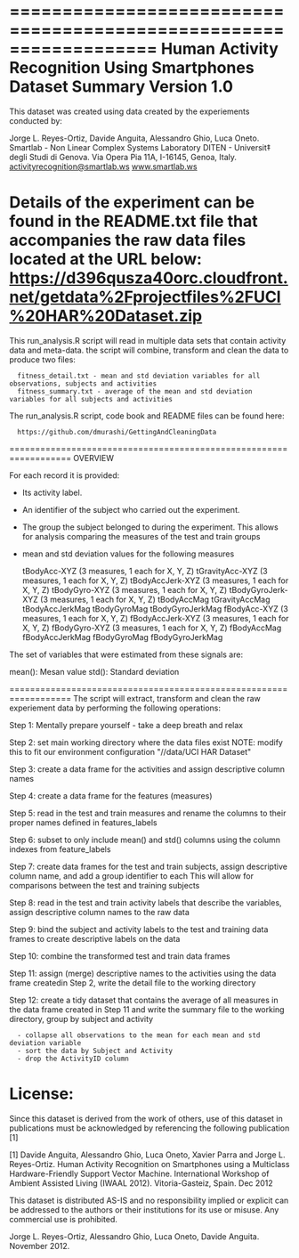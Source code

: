 ==================================================================
Human Activity Recognition Using Smartphones Dataset Summary   Version 1.0
==================================================================
This dataset was created using data created by the experiements conducted by:

Jorge L. Reyes-Ortiz, Davide Anguita, Alessandro Ghio, Luca Oneto.
Smartlab - Non Linear Complex Systems Laboratory
DITEN - Universit‡ degli Studi di Genova.
Via Opera Pia 11A, I-16145, Genoa, Italy.
activityrecognition@smartlab.ws
www.smartlab.ws

Details of the experiment can be found in the README.txt file that accompanies the raw data files located at the URL below:
       https://d396qusza40orc.cloudfront.net/getdata%2Fprojectfiles%2FUCI%20HAR%20Dataset.zip 
==================================================================

This run_analysis.R script will read in multiple data sets that contain activity data and meta-data. the script will
  combine, transform and clean the data to produce two files:

      fitness_detail.txt - mean and std deviation variables for all observations, subjects and activities
      fitness_summary.txt - average of the mean and std deviation variables for all subjects and activities

The run_analysis.R script, code book and README files can be found here: 
      
      https://github.com/dmurashi/GettingAndCleaningData

==================================================================
OVERVIEW

For each record it is provided:
  - Its activity label. 
  - An identifier of the subject who carried out the experiment.
  - The group the subject belonged to during the experiment. This allows for analysis comparing the measures of the test and train groups
  - mean and std deviation values for the following measures
  
      tBodyAcc-XYZ (3 measures, 1 each for X, Y, Z)
      tGravityAcc-XYZ (3 measures, 1 each for X, Y, Z)
      tBodyAccJerk-XYZ (3 measures, 1 each for X, Y, Z)
      tBodyGyro-XYZ (3 measures, 1 each for X, Y, Z)
      tBodyGyroJerk-XYZ (3 measures, 1 each for X, Y, Z)
      tBodyAccMag
      tGravityAccMag
      tBodyAccJerkMag
      tBodyGyroMag
      tBodyGyroJerkMag
      fBodyAcc-XYZ (3 measures, 1 each for X, Y, Z)
      fBodyAccJerk-XYZ (3 measures, 1 each for X, Y, Z)
      fBodyGyro-XYZ (3 measures, 1 each for X, Y, Z)
      fBodyAccMag
      fBodyAccJerkMag
      fBodyGyroMag
      fBodyGyroJerkMag

The set of variables that were estimated from these signals are: 

  mean(): Mesan value
  std(): Standard deviation

==================================================================
The script will extract, transform and clean the raw experiement data by performing the following operations:

 Step 1: Mentally prepare yourself - take a deep breath and relax  
 
 Step 2: set main working directory where the data files exist NOTE: modify this to fit our environment configuration
   "/<your directory>/data/UCI HAR Dataset"
  
 Step 3: create a data frame for the activities and assign descriptive column names
  
 Step 4: create a data frame for the features (measures) 
  
 Step 5:  read in the test and train measures and rename the columns to their proper names defined in features_labels
  
 Step 6: subset to only include mean() and std() columns using the column indexes from feature_labels 

 Step 7: create data frames for the test and train subjects, assign descriptive column name, and add a group identifier to each 
            This will allow for comparisons between the test and training subjects
   
 Step 8: read in the test and train activity labels that describe the variables, assign descriptive column names to the raw data

 Step 9: bind the subject and activity labels to the test and training data frames to create descriptive labels on the data

 Step 10: combine the transformed test and train data frames

 Step 11: assign (merge) descriptive names to the activities using the data frame createdin Step 2, 
      write the detail file to the working directory

 Step 12: create a tidy dataset that contains the average of all measures in the data frame created in Step 11 
         and write the summary file to the working directory, group by subject and activity 
     
      - collapse all observations to the mean for each mean and std deviation variable
      - sort the data by Subject and Activity   
      - drop the ActivityID column


License:
============================================================
Since this dataset is derived from the work of others, use of this dataset in publications must be acknowledged by referencing the following publication [1] 

[1] Davide Anguita, Alessandro Ghio, Luca Oneto, Xavier Parra and Jorge L. Reyes-Ortiz. Human Activity Recognition on Smartphones using a Multiclass Hardware-Friendly Support Vector Machine. International Workshop of Ambient Assisted Living (IWAAL 2012). Vitoria-Gasteiz, Spain. Dec 2012

This dataset is distributed AS-IS and no responsibility implied or explicit can be addressed to the authors or their institutions for its use or misuse. Any commercial use is prohibited.

Jorge L. Reyes-Ortiz, Alessandro Ghio, Luca Oneto, Davide Anguita. November 2012.